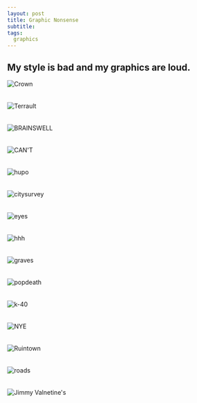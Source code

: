 ```yaml
---
layout: post
title: Graphic Nonsense
subtitle: 
tags:
  graphics
---
```


## My style is bad and my graphics are loud.

![Crown](https://github.com/johnmccartin/johnmccartin.github.io/raw/master/img/heavy/adam-crown.jpg)
<br /><br /><br />
![Terrault](https://github.com/johnmccartin/johnmccartin.github.io/raw/master/img/heavy/adam-terrault.jpg)
<br /><br /><br />
![BRAINSWELL](https://github.com/johnmccartin/johnmccartin.github.io/raw/master/img/heavy/BRAINSWELL.jpg)
<br /><br /><br />
![CAN'T](https://github.com/johnmccartin/johnmccartin.github.io/raw/master/img/heavy/cant.jpg)
<br /><br /><br />
![hupo](https://github.com/johnmccartin/johnmccartin.github.io/raw/master/img/heavy/hupo.png)
<br /><br /><br />
![citysurvey](https://github.com/johnmccartin/johnmccartin.github.io/raw/master/img/heavy/citysurvey.png)
<br /><br /><br />
![eyes](https://github.com/johnmccartin/johnmccartin.github.io/raw/master/img/heavy/eyes.jpg)
<br /><br /><br />
![hhh](https://github.com/johnmccartin/johnmccartin.github.io/raw/master/img/heavy/hiephiephoera.png)
<br /><br /><br />
![graves](https://github.com/johnmccartin/johnmccartin.github.io/raw/master/img/heavy/graves-ocard-big.jpg)
<br /><br /><br />
![popdeath](https://github.com/johnmccartin/johnmccartin.github.io/raw/master/img/heavy/PopDeath_Joe2.jpg)
<br /><br /><br />
![k-40](https://github.com/johnmccartin/johnmccartin.github.io/raw/master/img/heavy/laughpaper2-web.jpg)
<br /><br /><br />
![NYE](https://github.com/johnmccartin/johnmccartin.github.io/raw/master/img/heavy/nye-sticky-rice.jpg)
<br /><br /><br />
![Ruintown](https://github.com/johnmccartin/johnmccartin.github.io/raw/master/img/heavy/ruintown-web.jpg)
<br /><br /><br />
![roads](https://github.com/johnmccartin/johnmccartin.github.io/raw/master/img/heavy/roads.jpg)
<br /><br /><br />
![Jimmy Valnetine's](https://github.com/johnmccartin/johnmccartin.github.io/raw/master/img/heavy/JimmyValentinesMethPoster.png)
<br /><br /><br />